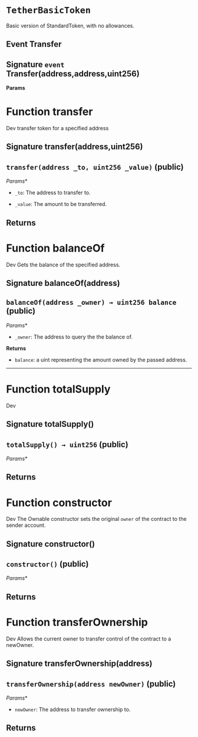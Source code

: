 # `TetherBasicToken`

Basic version of StandardToken, with no allowances.

## Event Transfer
## Signature `event` Transfer(address,address,uint256)




**Params**


# Function transfer

Dev transfer token for a specified address

## Signature transfer(address,uint256)
## `transfer(address _to, uint256 _value)` (public)
*Params**
 - `_to`: The address to transfer to.

 - `_value`: The amount to be transferred.

**Returns**
-----
# Function balanceOf

Dev Gets the balance of the specified address.

## Signature balanceOf(address)
## `balanceOf(address _owner) → uint256 balance` (public)
*Params**
 - `_owner`: The address to query the the balance of.


**Returns**
 - `balance`: a uint representing the amount owned by the passed address.
-----
# Function totalSupply

Dev 
## Signature totalSupply()
## `totalSupply() → uint256` (public)
*Params**

**Returns**
-----
# Function constructor

Dev The Ownable constructor sets the original `owner` of the contract to the sender
account.
## Signature constructor()
## `constructor()` (public)
*Params**

**Returns**
-----
# Function transferOwnership

Dev Allows the current owner to transfer control of the contract to a newOwner.

## Signature transferOwnership(address)
## `transferOwnership(address newOwner)` (public)
*Params**
 - `newOwner`: The address to transfer ownership to.

**Returns**
-----


